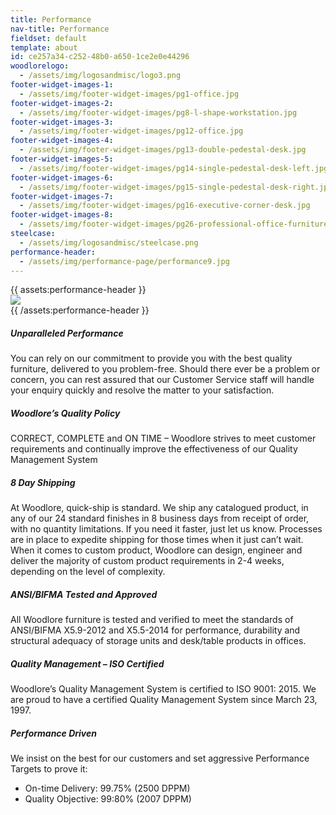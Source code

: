 ```yaml
---
title: Performance
nav-title: Performance
fieldset: default
template: about
id: ce257a34-c252-48b0-a650-1ce2e0e44296
woodlorelogo:
  - /assets/img/logosandmisc/logo3.png
footer-widget-images-1:
  - /assets/img/footer-widget-images/pg1-office.jpg
footer-widget-images-2:
  - /assets/img/footer-widget-images/pg8-l-shape-workstation.jpg
footer-widget-images-3:
  - /assets/img/footer-widget-images/pg12-office.jpg
footer-widget-images-4:
  - /assets/img/footer-widget-images/pg13-double-pedestal-desk.jpg
footer-widget-images-5:
  - /assets/img/footer-widget-images/pg14-single-pedestal-desk-left.jpg
footer-widget-images-6:
  - /assets/img/footer-widget-images/pg15-single-pedestal-desk-right.jpg
footer-widget-images-7:
  - /assets/img/footer-widget-images/pg16-executive-corner-desk.jpg
footer-widget-images-8:
  - /assets/img/footer-widget-images/pg26-professional-office-furniture.jpg
steelcase:
  - /assets/img/logosandmisc/steelcase.png
performance-header:
  - /assets/img/performance-page/performance9.jpg
---
```

<div class="block">
    <div class="row">
    {{ assets:performance-header }}
        <div class="col">
            <img src="{{ glide:url q="75" fm="webp" }}" class="large-image" />
            <!--<img src="/assets/img/performance-page/performance9.jpg" class="large-image">-->
        </div>
        {{ /assets:performance-header }}
    </div>
</div>

<div class="block">
    <h5 class="orange bold">Unparalleled Performance</h5>
    <p>You can rely on our commitment to provide you with the best quality furniture, delivered to you problem-free. Should there ever be a problem or concern, you can rest assured that our Customer Service staff will handle your enquiry quickly and resolve the matter to your satisfaction.</p>
</div>
<div class="block">
    <h5 class="orange bold">Woodlore’s Quality Policy</h5>
    <p>CORRECT, COMPLETE and ON TIME – Woodlore strives to meet customer requirements and continually improve the effectiveness of our Quality Management System</p>
</div>
<div class="block">
    <h5 class="orange bold">8 Day Shipping</h5>
    <p>At Woodlore, quick-ship is standard. We ship any catalogued product, in any of our 24 standard finishes in 8 business days from receipt of order, with no quantity limitations. If you need it faster, just let us know. Processes are in place to expedite shipping for those times when it just can’t wait. When it comes to custom product, Woodlore can design, engineer and deliver the majority of custom product requirements in 2-4 weeks, depending on the level of complexity.</p>
</div>
<div class="block">
    <h5 class="orange bold">ANSI/BIFMA Tested and Approved</h5>
    <p>All Woodlore furniture is tested and verified to meet the standards of ANSI/BIFMA X5.9-2012 and X5.5-2014 for performance, durability and structural adequacy of storage units and desk/table products in offices.</p>
</div>
<div class="block">
    <h5 class="orange bold">Quality Management – ISO Certified</h5>
    <p>Woodlore’s Quality Management System is certified to ISO 9001: 2015. We are proud to have a certified Quality Management System since March 23, 1997.</p>
</div>
<div class="block">
    <h5 class="orange bold">Performance Driven</h5>
    <p>We insist on the best for our customers and set aggressive Performance Targets to prove it:</p>
    <ul>
        <li class="orange">On-time Delivery: 99.75% (2500 DPPM)</li>
        <li class="orange">Quality Objective: 99:80% (2007 DPPM)</li>
        </ul>
</div>
